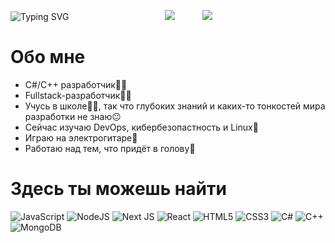 <!-- ## Hi there 👋 -->

<!--
**rmd09/rmd09** is a ✨ _special_ ✨ repository because its `README.md` (this file) appears on your GitHub profile.

Here are some ideas to get you started:

- 🔭 I’m currently working on ...
- 🌱 I’m currently learning ...
- 👯 I’m looking to collaborate on ...
- 🤔 I’m looking for help with ...
- 💬 Ask me about ...
- 📫 How to reach me: ...
- 😄 Pronouns: ...
- ⚡ Fun fact: ...
-->


![Typing SVG](https://readme-typing-svg.demolab.com?font=Caveat&weight=600&size=40&duration=3000&pause=500&color=F76939&center=true&vCenter=true&random=false&width=435&height=150&lines=%D0%9F%D1%80%D0%B8%D0%B2%D0%B5%D1%82%D1%81%D1%82%D0%B2%D1%83%D1%8E%2C+%D0%B4%D1%80%D1%83%D0%B3%F0%9F%91%8B;%D0%9C%D0%B5%D0%BD%D1%8F+%D0%B7%D0%BE%D0%B2%D1%83%D1%82+%D0%9C%D0%B0%D0%BA%D1%81%D0%B8%D0%BC;%D0%A0%D0%B0%D0%B4+%D1%82%D0%B5%D0%B1%D1%8F+%D0%B2%D0%B8%D0%B4%D0%B5%D1%82%D1%8C%F0%9F%98%89)
<img src="https://media.tenor.com/TyhWL7gJwPgAAAAj/peppo-dance.gif" style="margin-left: 150px;" />
<img src="https://media.tenor.com/itjFesV8_RUAAAAj/soulja-boy-pepe.gif" style="margin-left: 40px;" />

# Обо мне

- C#/C++ разработчик👨‍💻
- Fullstack-разработчик👨‍💻
- Учусь в школе👨‍🎓, так что глубоких знаний и каких-то тонкостей мира разработки не знаю😐
- Сейчас изучаю DevOps, кибербезопастность и Linux🤿
- Играю на электрогитаре🎸
- Работаю над тем, что придёт в голову📌

# Здесь ты можешь найти

![JavaScript](https://img.shields.io/badge/javascript-%23323330.svg?style=for-the-badge&logo=javascript&logoColor=%23F7DF1E)
![NodeJS](https://img.shields.io/badge/node.js-6DA55F?style=for-the-badge&logo=node.js&logoColor=white)
![Next JS](https://img.shields.io/badge/Next-black?style=for-the-badge&logo=next.js&logoColor=white)
![React](https://img.shields.io/badge/react-%2320232a.svg?style=for-the-badge&logo=react&logoColor=%2361DAFB)
![HTML5](https://img.shields.io/badge/html5-%23E34F26.svg?style=for-the-badge&logo=html5&logoColor=white)
![CSS3](https://img.shields.io/badge/css3-%231572B6.svg?style=for-the-badge&logo=css3&logoColor=white)
![C#](https://img.shields.io/badge/c%23-%23239120.svg?style=for-the-badge&logo=csharp&logoColor=white)
![C++](https://img.shields.io/badge/c++-%2300599C.svg?style=for-the-badge&logo=c%2B%2B&logoColor=white)
![MongoDB](https://img.shields.io/badge/MongoDB-%234ea94b.svg?style=for-the-badge&logo=mongodb&logoColor=white)
